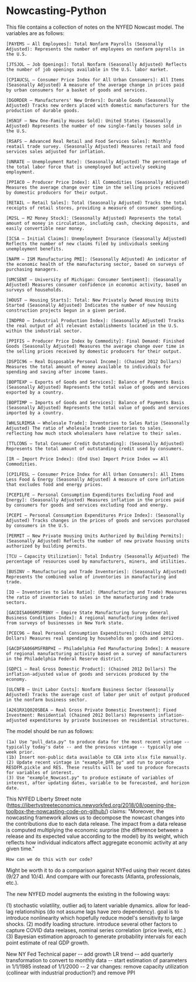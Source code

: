 # Nowcasting-Python

This file contains a collection of notes on the NYFED Nowcast model. The variables are as follows:

    [PAYEMS – All Employees]: Total Nonfarm Payrolls (Seasonally Adjusted): Represents the number of employees on nonfarm payrolls in the U.S.

    [JTSJOL – Job Openings]: Total Nonfarm (Seasonally Adjusted) Reflects the number of job openings available in the U.S. labor market.
    
    [CPIAUCSL – Consumer Price Index for All Urban Consumers]: All Items (Seasonally Adjusted) A measure of the average change in prices paid by urban consumers for a basket of goods and services.
    
    [DGORDER – Manufacturers' New Orders]: Durable Goods (Seasonally Adjusted) Tracks new orders placed with domestic manufacturers for the production of durable goods.
    
    [HSN1F – New One-Family Houses Sold]: United States (Seasonally Adjusted) Represents the number of new single-family houses sold in the U.S.
    
    [RSAFS – Advanced Real Retail and Food Services Sales]: Monthly reatail trade survey. (Seasonally Adjusted) Measures retail and food services sales adjusted for inflation.
    
    [UNRATE – Unemployment Rate]: (Seasonally Adjusted) The percentage of the total labor force that is unemployed but actively seeking employment.
    
    [PPIACO – Producer Price Index]: All Commodities (Seasonally Adjusted) Measures the average change over time in the selling prices received by domestic producers for their output.
    
    [RETAIL – Retail Sales]: Total (Seasonally Adjusted) Tracks the total receipts of retail stores, providing a measure of consumer spending.
    
    [M2SL – M2 Money Stock]: (Seasonally Adjusted) Represents the total amount of money in circulation, including cash, checking deposits, and easily convertible near money.
    
    [ICSA – Initial Claims]: Unemployment Insurance (Seasonally Adjusted) Reflects the number of new claims filed by individuals seeking unemployment benefits.
    
    [NAPM – ISM Manufacturing PMI]: (Seasonally Adjusted) An indicator of the economic health of the manufacturing sector, based on surveys of purchasing managers.
    
    [UMCSENT – University of Michigan: Consumer Sentiment]: (Seasonally Adjusted) Measures consumer confidence in economic activity, based on surveys of households.
        
    [HOUST – Housing Starts]: Total: New Privately Owned Housing Units Started (Seasonally Adjusted) Indicates the number of new housing construction projects begun in a given period.
    
    [INDPRO – Industrial Production Index]: (Seasonally Adjusted) Tracks the real output of all relevant establishments located in the U.S. within the industrial sector.
    
    [PPIFIS – Producer Price Index by Commodity]: Final Demand: Finished Goods (Seasonally Adjusted) Measures the average change over time in the selling prices received by domestic producers for their output.

    [DSPIC96 – Real Disposable Personal Income]: (Chained 2012 Dollars) Measures the total amount of money available to individuals for spending and saving after income taxes.
    
    [BOPTEXP – Exports of Goods and Services]: Balance of Payments Basis (Seasonally Adjusted) Represents the total value of goods and services exported by a country.
    
    [BOPTIMP – Imports of Goods and Services]: Balance of Payments Basis (Seasonally Adjusted) Represents the total value of goods and services imported by a country.
    
    [WHLSLRIMSA – Wholesale Trade]: Inventories to Sales Ratio (Seasonally Adjusted) The ratio of wholesale trade inventories to sales, reflecting how much stock wholesalers have relative to their sales.

    [TTLCONS – Total Consumer Credit Outstanding]: (Seasonally Adjusted) Represents the total amount of outstanding credit used by consumers.
    
    [IR – Import Price Index]: (End Use) Import Price Index == All Commodities.

    [CPILFESL – Consumer Price Index for All Urban Consumers]: All Items Less Food & Energy (Seasonally Adjusted) A measure of core inflation that excludes food and energy prices.
    
    [PCEPILFE – Personal Consumption Expenditures Excluding Food and Energy]: (Seasonally Adjusted) Measures inflation in the prices paid by consumers for goods and services excluding food and energy.

    [PCEPI – Personal Consumption Expenditures Price Index]: (Seasonally Adjusted) Tracks changes in the prices of goods and services purchased by consumers in the U.S.

    [PERMIT – New Private Housing Units Authorized by Building Permits]: (Seasonally Adjusted) Reflects the number of new private housing units authorized by building permits.

    [TCU – Capacity Utilization]: Total Industry (Seasonally Adjusted) The percentage of resources used by manufacturers, miners, and utilities.

    [BUSINV – Manufacturing and Trade Inventories]: (Seasonally Adjusted) Represents the combined value of inventories in manufacturing and trade.
    
    [IQ – Inventories to Sales Ratio]: (Manufacturing and Trade) Measures the ratio of inventories to sales in the manufacturing and trade sectors.
    
    [GACDISA066MSFRBNY – Empire State Manufacturing Survey General Business Conditions Index]: A regional manufacturing index derived from surveys of businesses in New York state.
    
    [PCEC96 – Real Personal Consumption Expenditures]: (Chained 2012 Dollars) Measures real spending by households on goods and services.
    
    [GACDFSA066MSFRBPHI – Philadelphia Fed Manufacturing Index]: A measure of regional manufacturing activity based on a survey of manufacturers in the Philadelphia Federal Reserve district.
    
    [GDPC1 – Real Gross Domestic Product]: (Chained 2012 Dollars) The inflation-adjusted value of goods and services produced by the economy.
    
    [ULCNFB – Unit Labor Costs]: Nonfarm Business Sector (Seasonally Adjusted) Tracks the average cost of labor per unit of output produced in the nonfarm business sector.
    
    [A261RX1Q020SBEA – Real Gross Private Domestic Investment]: Fixed Investment: Residential (Chained 2012 Dollars) Represents inflation-adjusted expenditures by private businesses on residential structures.
    
The model should be run as follows:

    (1a) Use "pull_data.py" to produce data for the most recent vintage -- typically today's date -- and the previous vintage -- typically one week prior. 
    (1b) Insert non-public data available to CEA into xlsx file manually. 
    (2) Update recent vintage in "example_DFM.py" and run to porudce RESDFM.pickle and RES. These results will be used to produce forecasts for variables of interest. 
    (3) Use "example_Nowcast.py" to produce estimate of variables of interest, after updating dates, variable to be forecasted, and horizon date. 

This NYFED Liberty Street note (https://libertystreeteconomics.newyorkfed.org/2018/08/opening-the-toolbox-the-nowcasting-code-on-github/) claims: "Moreover, the nowcasting framework allows us to decompose the nowcast changes into the contributions due to each data release. The impact from a data release is computed multiplying the economic surprise (the difference between a release and its expected value according to the model) by its weight, which reflects how individual indicators affect aggregate economic activity at any given time." 

    How can we do this with our code? 


Might be worth it to do a comparison against NYFed using their recent dates (9/27 and 10/4). And compare with our forecasts (Atlanta, professionals, etc.).

The new NYFED model augments the existing in the following ways:

(1) stochastic volatility, outlier adj to latent variable dynamics. allow for lead-lag relationships (do not assume lags have zero dependency). goal is to introduce nonlinearity which hopefully reduce model's sensitivity to large shocks.
(2) modify loading structure. introduce several other factors to capture COVID data reelases, nominal series correlation (price levels, etc.)
(3) Bayesian estimation approach to generate probability intervals for each point estimate of real GDP growth.


New NY Fed Technical paper
-- add growth LR trend
-- add quarterly transformation to convert to monthly data 
-- start estimation of parameters in 1/1/1985 instead of 1/1/2000 
-- 2 var changes: remove capacity utilization (collinear with industrial production?) and remove PPI